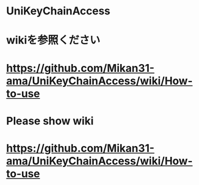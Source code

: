 # UniKeyChainAccess

# wikiを参照ください
# https://github.com/Mikan31-ama/UniKeyChainAccess/wiki/How-to-use
#
# Please show wiki
# https://github.com/Mikan31-ama/UniKeyChainAccess/wiki/How-to-use
